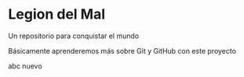 # Legion del Mal
Un repositorio para conquistar el mundo

Básicamente aprenderemos más sobre Git y GitHub con este proyecto

abc
 nuevo
 